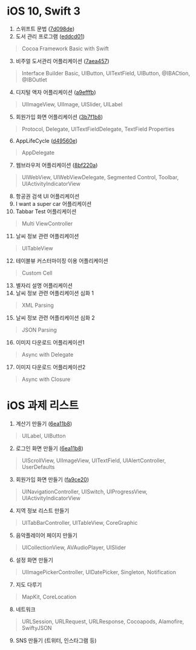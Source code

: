 # iOS 10, Swift 3
1. 스위프트 문법 ([7d098de](https://github.com/mintplo/ios-swift-study/commit/7d098dee38a151762fe9998a64a010b61f686e22))
2. 도서 관리 프로그램 ([eddcd01](https://github.com/mintplo/ios-swift-study/commit/eddcd012195ecfa13ebc94e3c91fecd58609fddb))
> Cocoa Framework Basic with Swift
3. 비주얼 도서관리 어플리케이션 ([7aea457](https://github.com/mintplo/ios-swift-study/commit/7aea45794437d5d910f5ed8ab97cc84a3a8f3dde))
> Interface Builder Basic, UIButton, UITextField, UIButton, @IBACtion, @IBOutlet
4. 디지털 액자 어플리케이션 ([a9efffb](https://github.com/mintplo/ios-swift-study/commit/a9efffb4f631fd1bf9ad8be7ebe4af45bc646515))
> UIImageView, UIImage, UISlider, UILabel
5. 회원가입 화면 어플리케이션 ([3b7f1b8](https://github.com/mintplo/ios-swift-study/commit/3b7f1b8524e3f743a109826a975c5fe78bbc56ab))
> Protocol, Delegate, UITextFieldDelegate, TextField Properties
6. AppLifeCycle ([d49560e](https://github.com/mintplo/ios-swift-study/commit/d49560ef3cb662336f08456defb35140524f2c78))
> AppDelegate
7. 웹브라우저 어플리케이션 ([8bf220a](https://github.com/mintplo/ios-swift-study/commit/8bf220a2272e3ed76b29234effd339bffe6025ac))
> UIWebView, UIWebViewDelegate, Segmented Control, Toolbar, UIActivityIndicatorView
8. 항공권 검색 UI 어플리케이션
9. I want a super car 어플리케이션
10. Tabbar Test 어플리케이션
> Multi ViewController
11. 날씨 정보 관련 어플리케이션
> UITableView
12. 테이블뷰 커스터마이징 이용 어플리케이션
> Custom Cell
13. 별자리 설명 어플리케이션
14. 날씨 정보 관련 어플리케이션 심화 1
> XML Parsing
15. 날씨 정보 관련 어플리케이션 심화 2
> JSON Parsing
16. 이미지 다운로드 어플리케이션1
> Async with Delegate
17. 이미지 다운로드 어플리케이션2
> Async with Closure
# iOS 과제 리스트
1. 계산기 만들기 ([6ea11b8](https://github.com/mintplo/ios-swift-study/commit/6ea11b8bccdd7481342a32395164b8853c673003))
> UILabel, UIButton
2. 로그인 화면 만들기 ([6ea11b8](https://github.com/mintplo/ios-swift-study/commit/6ea11b8bccdd7481342a32395164b8853c673003))
> UIScrollView, UIImageView, UITextField, UIAlertController, UserDefaults
3. 회원가입 화면 만들기 ([fa9ce20](https://github.com/mintplo/ios-swift-study/commit/fa9ce206de988d4c771c4701b409d527897d56e9))
> UINavigationController, UISwitch, UIProgressView, UIActivityIndicatorView
4. 지역 정보 리스트 만들기
> UITabBarController, UITableView, CoreGraphic
5. 음악플레이어 페이지 만들기
> UICollectionView, AVAudioPlayer, UISlider
6. 설정 화면 만들기
> UIImagePickerController, UIDatePicker, Singleton, Notification
7. 지도 다루기
> MapKit, CoreLocation
8. 네트워크
> URLSession, URLRequest, URLResponse, Cocoapods, Alamofire, SwiftyJSON
9. SNS 만들기 (트위터, 인스타그램 등)
